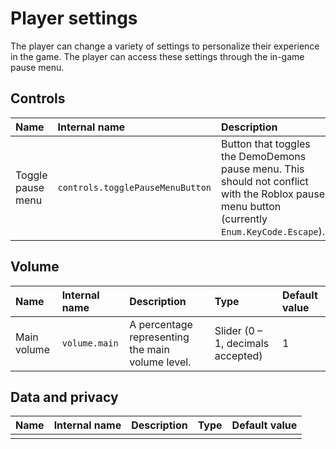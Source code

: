 # Player settings
The player can change a variety of settings to personalize their experience in the game. The player can access these settings through the in-game pause menu.

## Controls
<table>
  <thead>
    <th align="left">Name</th>
    <th align="left">Internal name</th>
    <th align="left">Description</th>
    <th align="left">Type</th>
    <th align="left">Default value</th>
  </thead>
  <tbody>
    <tr>
      <td>Toggle pause menu</td>
      <td>
        <code>controls.togglePauseMenuButton</code>
      </td>
      <td>Button that toggles the DemoDemons pause menu. This should not conflict with the Roblox pause menu button (currently <code>Enum.KeyCode.Escape</code>).</td>
      <td>KeyCode input</td>
      <td>
        <code>Enum.KeyCode.Pause</code>
      </td>
    </tr>
  </tbody>
</table>

## Volume
<table>
  <thead>
    <th align="left">Name</th>
    <th align="left">Internal name</th>
    <th align="left">Description</th>
    <th align="left">Type</th>
    <th align="left">Default value</th>
  </thead>
  <tbody>
    <tr>
      <td>Main volume</td>
      <td><code>volume.main</code></td>
      <td>A percentage representing the main volume level.</td>
      <td>Slider (0 – 1, decimals accepted)</td>
      <td>1</td>
    </tr>
  </tbody>
</table>

## Data and privacy
<table>
  <thead>
    <th align="left">Name</th>
    <th align="left">Internal name</th>
    <th align="left">Description</th>
    <th align="left">Type</th>
    <th align="left">Default value</th>
  </thead>
  <tbody>
    <tr>
      <td></td>
      <td></td>
      <td></td>
      <td></td>
      <td></td>
    </tr>
  </tbody>
</table>
